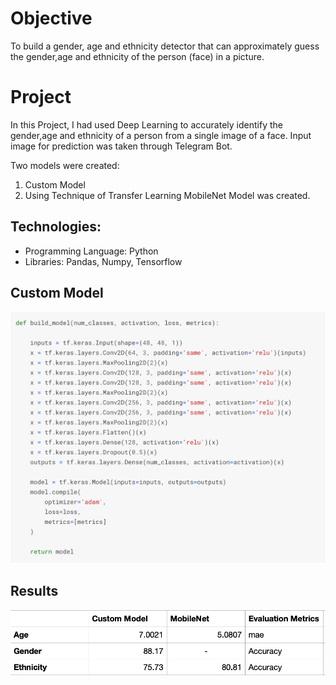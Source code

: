 # Objective
To build a gender, age and ethnicity detector that can approximately guess the gender,age and ethnicity of the person (face) in a picture.
# Project
In this Project, I had used Deep Learning to accurately identify the gender,age and ethnicity of a person from a single image of a face. Input image for prediction was taken through Telegram Bot.

Two models were created:
1. Custom Model
2. Using Technique of Transfer Learning MobileNet Model was created.

## Technologies:
- Programming Language: Python
- Libraries: Pandas, Numpy, Tensorflow

## Custom Model
![](CustomModel.png)

## Results
![](Comparison.png)

